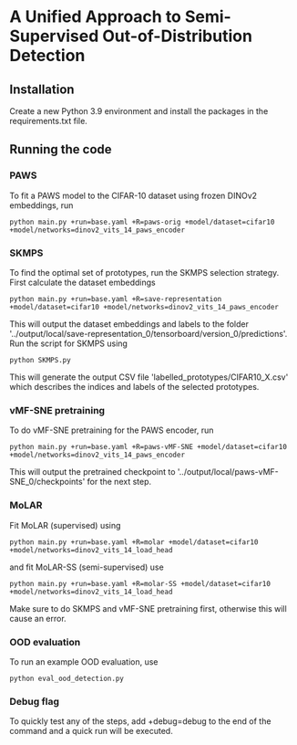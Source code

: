 # A Unified Approach to Semi-Supervised Out-of-Distribution Detection


## Installation

Create a new Python 3.9 environment and install the packages in the requirements.txt file. 


## Running the code

### PAWS

To fit a PAWS model to the CIFAR-10 dataset using frozen DINOv2 embeddings, run

	python main.py +run=base.yaml +R=paws-orig +model/dataset=cifar10 +model/networks=dinov2_vits_14_paws_encoder

### SKMPS

To find the optimal set of prototypes, run the SKMPS selection strategy. First calculate the dataset embeddings

	python main.py +run=base.yaml +R=save-representation +model/dataset=cifar10 +model/networks=dinov2_vits_14_paws_encoder

This will output the dataset embeddings and labels to the folder '../output/local/save-representation_0/tensorboard/version_0/predictions'. Run the script for SKMPS using

	python SKMPS.py

This will generate the output CSV file 'labelled_prototypes/CIFAR10_X.csv' which describes the indices and labels of the selected prototypes.

### vMF-SNE pretraining

To do vMF-SNE pretraining for the PAWS encoder, run

	python main.py +run=base.yaml +R=paws-vMF-SNE +model/dataset=cifar10 +model/networks=dinov2_vits_14_paws_encoder

This will output the pretrained checkpoint to '../output/local/paws-vMF-SNE_0/checkpoints' for the next step.

### MoLAR

Fit MoLAR (supervised) using

	python main.py +run=base.yaml +R=molar +model/dataset=cifar10 +model/networks=dinov2_vits_14_load_head

and fit MoLAR-SS (semi-supervised) use

	python main.py +run=base.yaml +R=molar-SS +model/dataset=cifar10 +model/networks=dinov2_vits_14_load_head

Make sure to do SKMPS and vMF-SNE pretraining first, otherwise this will cause an error.

### OOD evaluation

To run an example OOD evaluation, use

	python eval_ood_detection.py

### Debug flag

To quickly test any of the steps, add +debug=debug to the end of the command and a quick run will be executed.

